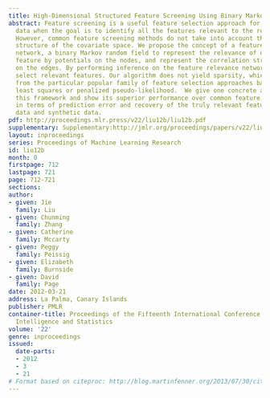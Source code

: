 ```yaml
---
title: High-Dimensional Structured Feature Screening Using Binary Markov Random Fields
abstract: Feature screening is a useful feature selection approach for high-dimensional
  data when the goal is to identify all the features relevant to the response variable.
  However, common feature screening methods do not take into account the correlation
  structure of the covariate space. We propose the concept of a feature relevance
  network, a binary Markov random field to represent the relevance of each individual
  feature by potentials on the nodes, and represent the correlation structure by potentials
  on the edges. By performing inference on the feature relevance network, we can accordingly
  select relevant features. Our algorithm does not yield sparsity, which is different
  from the particular popular family of feature selection approaches based on penalized
  least squares or penalized pseudo-likelihood.  We give one concrete algorithm under
  this framework and show its superior performance over common feature selection methods
  in terms of prediction error and recovery of the truly relevant features on real-world
  data and synthetic data.
pdf: http://proceedings.mlr.press/v22/liu12b/liu12b.pdf
supplementary: Supplementary:http://jmlr.org/proceedings/papers/v22/liu12b/liu12bSupple.pdf
layout: inproceedings
series: Proceedings of Machine Learning Research
id: liu12b
month: 0
firstpage: 712
lastpage: 721
page: 712-721
sections: 
author:
- given: Jie
  family: Liu
- given: Chunming
  family: Zhang
- given: Catherine
  family: Mccarty
- given: Peggy
  family: Peissig
- given: Elizabeth
  family: Burnside
- given: David
  family: Page
date: 2012-03-21
address: La Palma, Canary Islands
publisher: PMLR
container-title: Proceedings of the Fifteenth International Conference on Artificial
  Intelligence and Statistics
volume: '22'
genre: inproceedings
issued:
  date-parts:
  - 2012
  - 3
  - 21
# Format based on citeproc: http://blog.martinfenner.org/2013/07/30/citeproc-yaml-for-bibliographies/
---
```

